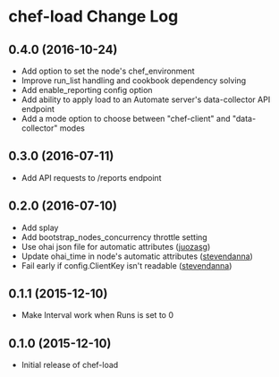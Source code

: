 # chef-load Change Log

## 0.4.0 (2016-10-24)

* Add option to set the node's chef_environment
* Improve run_list handling and cookbook dependency solving
* Add enable_reporting config option
* Add ability to apply load to an Automate server's data-collector API endpoint
* Add a mode option to choose between "chef-client" and "data-collector" modes

## 0.3.0 (2016-07-11)

* Add API requests to /reports endpoint

## 0.2.0 (2016-07-10)

* Add splay
* Add bootstrap_nodes_concurrency throttle setting
* Use ohai json file for automatic attributes ([juozasg](https://github.com/juozasg))
* Update ohai_time in node's automatic attributes ([stevendanna](https://github.com/stevendanna))
* Fail early if config.ClientKey isn't readable ([stevendanna](https://github.com/stevendanna))

## 0.1.1 (2015-12-10)

* Make Interval work when Runs is set to 0

## 0.1.0 (2015-12-10)

* Initial release of chef-load
